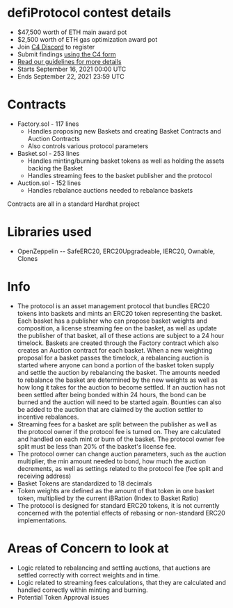 # defiProtocol contest details
- $47,500 worth of ETH main award pot
- $2,500 worth of ETH gas optimization award pot
- Join [C4 Discord](https://discord.gg/EY5dvm3evD) to register
- Submit findings [using the C4 form](https://code423n4.com/2021-09-defiprotocol-contest/submit)
- [Read our guidelines for more details](https://docs.code4rena.com/roles/wardens)
- Starts September 16, 2021 00:00 UTC
- Ends September 22, 2021 23:59 UTC

# Contracts
- Factory.sol - 117 lines
  - Handles proposing new Baskets and creating Basket Contracts and Auction Contracts
  - Also controls various protocol parameters
- Basket.sol - 253 lines
  - Handles minting/burning basket tokens as well as holding the assets backing the Basket
  - Handles streaming fees to the basket publisher and the protocol
- Auction.sol - 152 lines
  - Handles rebalance auctions needed to rebalance baskets

Contracts are all in a standard Hardhat project

# Libraries used
- OpenZeppelin
-- SafeERC20, ERC20Upgradeable, IERC20, Ownable, Clones

# Info
- The protocol is an asset management protocol that bundles ERC20 tokens into baskets and mints an ERC20 token representing the basket. Each basket has a publisher who can propose basket weights and composition, a license streaming fee on the basket, as well as update the publisher of that basket, all of these actions are subject to a 24 hour timelock. Baskets are created through the Factory contract which also creates an Auction contract for each basket. When a new weighting proposal for a basket passes the timelock, a rebalancing auction is started where anyone can bond a portion of the basket token supply and settle the auction by rebalancing the basket. The amounts needed to rebalance the basket are determined by the new weights as well as how long it takes for the auction to become settled. If an auction has not been settled after being bonded within 24 hours, the bond can be burned and the auction will need to be started again. Bounties can also be added to the auction that are claimed by the auction settler to incentive rebalances.
- Streaming fees for a basket are split between the publisher as well as the protocol owner if the protocol fee is turned on. They are calculated and handled on each mint or burn of the basket. The protocol owner fee split must be less than 20% of the basket's license fee.
- The protocol owner can change auction parameters, such as the auction multiplier, the min amount needed to bond, how much the auction decrements, as well as settings related to the protocol fee (fee split and receiving address)
- Basket Tokens are standardized to 18 decimals
- Token weights are defined as the amount of that token in one basket token, multiplied by the current iBRation (Index to Basket Ratio)
- The protocol is designed for standard ERC20 tokens, it is not currently concerned with the potential effects of rebasing or non-standard ERC20 implementations.

# Areas of Concern to look at
- Logic related to rebalancing and settling auctions, that auctions are settled correctly with correct weights and in time.
- Logic related to streaming fees calculations, that they are calculated and handled correctly within minting and burning.
- Potential Token Approval issues
